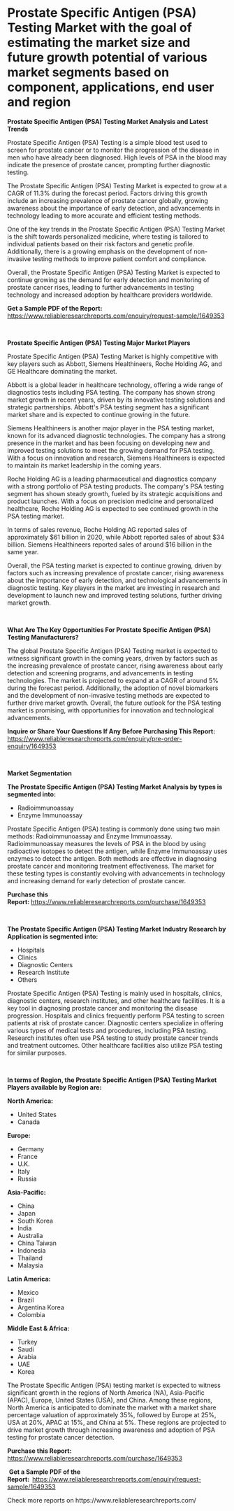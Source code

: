 <p><h1>Prostate Specific Antigen (PSA) Testing Market with the goal of estimating the market size and future growth potential of various market segments based on component, applications, end user and region</h1></p><p><strong>Prostate Specific Antigen (PSA) Testing Market Analysis and Latest Trends</strong></p>
<p><p>Prostate Specific Antigen (PSA) Testing is a simple blood test used to screen for prostate cancer or to monitor the progression of the disease in men who have already been diagnosed. High levels of PSA in the blood may indicate the presence of prostate cancer, prompting further diagnostic testing.</p><p>The Prostate Specific Antigen (PSA) Testing Market is expected to grow at a CAGR of 11.3% during the forecast period. Factors driving this growth include an increasing prevalence of prostate cancer globally, growing awareness about the importance of early detection, and advancements in technology leading to more accurate and efficient testing methods.</p><p>One of the key trends in the Prostate Specific Antigen (PSA) Testing Market is the shift towards personalized medicine, where testing is tailored to individual patients based on their risk factors and genetic profile. Additionally, there is a growing emphasis on the development of non-invasive testing methods to improve patient comfort and compliance.</p><p>Overall, the Prostate Specific Antigen (PSA) Testing Market is expected to continue growing as the demand for early detection and monitoring of prostate cancer rises, leading to further advancements in testing technology and increased adoption by healthcare providers worldwide.</p></p>
<p><strong>Get a Sample PDF of the Report:&nbsp;</strong> <a href="https://www.reliableresearchreports.com/enquiry/request-sample/1649353">https://www.reliableresearchreports.com/enquiry/request-sample/1649353</a></p>
<p>&nbsp;</p>
<p><strong>Prostate Specific Antigen (PSA) Testing Major Market Players</strong></p>
<p><p>Prostate Specific Antigen (PSA) Testing Market is highly competitive with key players such as Abbott, Siemens Healthineers, Roche Holding AG, and GE Healthcare dominating the market. </p><p>Abbott is a global leader in healthcare technology, offering a wide range of diagnostics tests including PSA testing. The company has shown strong market growth in recent years, driven by its innovative testing solutions and strategic partnerships. Abbott's PSA testing segment has a significant market share and is expected to continue growing in the future.</p><p>Siemens Healthineers is another major player in the PSA testing market, known for its advanced diagnostic technologies. The company has a strong presence in the market and has been focusing on developing new and improved testing solutions to meet the growing demand for PSA testing. With a focus on innovation and research, Siemens Healthineers is expected to maintain its market leadership in the coming years.</p><p>Roche Holding AG is a leading pharmaceutical and diagnostics company with a strong portfolio of PSA testing products. The company's PSA testing segment has shown steady growth, fueled by its strategic acquisitions and product launches. With a focus on precision medicine and personalized healthcare, Roche Holding AG is expected to see continued growth in the PSA testing market.</p><p>In terms of sales revenue, Roche Holding AG reported sales of approximately $61 billion in 2020, while Abbott reported sales of about $34 billion. Siemens Healthineers reported sales of around $16 billion in the same year.</p><p>Overall, the PSA testing market is expected to continue growing, driven by factors such as increasing prevalence of prostate cancer, rising awareness about the importance of early detection, and technological advancements in diagnostic testing. Key players in the market are investing in research and development to launch new and improved testing solutions, further driving market growth.</p></p>
<p>&nbsp;</p>
<p><strong>What Are The Key Opportunities For Prostate Specific Antigen (PSA) Testing Manufacturers?</strong></p>
<p><p>The global Prostate Specific Antigen (PSA) Testing market is expected to witness significant growth in the coming years, driven by factors such as the increasing prevalence of prostate cancer, rising awareness about early detection and screening programs, and advancements in testing technologies. The market is projected to expand at a CAGR of around 5% during the forecast period. Additionally, the adoption of novel biomarkers and the development of non-invasive testing methods are expected to further drive market growth. Overall, the future outlook for the PSA testing market is promising, with opportunities for innovation and technological advancements.</p></p>
<p><strong>Inquire or Share Your Questions If Any Before Purchasing This Report:</strong> <a href="https://www.reliableresearchreports.com/enquiry/pre-order-enquiry/1649353">https://www.reliableresearchreports.com/enquiry/pre-order-enquiry/1649353</a></p>
<p>&nbsp;</p>
<p><strong>Market Segmentation</strong></p>
<p><strong>The Prostate Specific Antigen (PSA) Testing Market Analysis by types is segmented into:</strong></p>
<p><ul><li>Radioimmunoassay</li><li>Enzyme Immunoassay</li></ul></p>
<p><p>Prostate Specific Antigen (PSA) testing is commonly done using two main methods: Radioimmunoassay and Enzyme Immunoassay. Radioimmunoassay measures the levels of PSA in the blood by using radioactive isotopes to detect the antigen, while Enzyme Immunoassay uses enzymes to detect the antigen. Both methods are effective in diagnosing prostate cancer and monitoring treatment effectiveness. The market for these testing types is constantly evolving with advancements in technology and increasing demand for early detection of prostate cancer.</p></p>
<p><strong>Purchase this Report:&nbsp;</strong><a href="https://www.reliableresearchreports.com/purchase/1649353">https://www.reliableresearchreports.com/purchase/1649353</a></p>
<p>&nbsp;</p>
<p><strong>The Prostate Specific Antigen (PSA) Testing Market Industry Research by Application is segmented into:</strong></p>
<p><ul><li>Hospitals</li><li>Clinics</li><li>Diagnostic Centers</li><li>Research Institute</li><li>Others</li></ul></p>
<p><p>Prostate Specific Antigen (PSA) Testing is mainly used in hospitals, clinics, diagnostic centers, research institutes, and other healthcare facilities. It is a key tool in diagnosing prostate cancer and monitoring the disease progression. Hospitals and clinics frequently perform PSA testing to screen patients at risk of prostate cancer. Diagnostic centers specialize in offering various types of medical tests and procedures, including PSA testing. Research institutes often use PSA testing to study prostate cancer trends and treatment outcomes. Other healthcare facilities also utilize PSA testing for similar purposes.</p></p>
<p>&nbsp;</p>
<p><strong>In terms of Region, the Prostate Specific Antigen (PSA) Testing Market Players available by Region are:</strong></p>
<p>
    <p> <strong> North America: </strong>
        <ul>
            <li>United States</li>
            <li>Canada</li>
        </ul>
        </p> 
    <p> <strong> Europe: </strong>
        <ul>
            <li>Germany</li>
            <li>France</li>
            <li>U.K.</li>
            <li>Italy</li>
            <li>Russia</li>
        </ul>
        </p> 
    <p> <strong> Asia-Pacific: </strong>
        <ul>
            <li>China</li>
            <li>Japan</li>
            <li>South Korea</li>
            <li>India</li>
            <li>Australia</li>
            <li>China Taiwan</li>
            <li>Indonesia</li>
            <li>Thailand</li>
            <li>Malaysia</li>
        </ul>
        </p> 
    <p> <strong> Latin America: </strong>
        <ul>
            <li>Mexico</li>
            <li>Brazil</li>
            <li>Argentina Korea</li>
            <li>Colombia</li>
        </ul>
        </p> 
    <p> <strong> Middle East & Africa: </strong>
        <ul>
            <li>Turkey</li>
            <li>Saudi</li>
            <li>Arabia</li>
            <li>UAE</li>
            <li>Korea</li>
        </ul>
    </p>
    </p>
<p><p>The Prostate Specific Antigen (PSA) testing market is expected to witness significant growth in the regions of North America (NA), Asia-Pacific (APAC), Europe, United States (USA), and China. Among these regions, North America is anticipated to dominate the market with a market share percentage valuation of approximately 35%, followed by Europe at 25%, USA at 20%, APAC at 15%, and China at 5%. These regions are projected to drive market growth through increasing awareness and adoption of PSA testing for prostate cancer detection.</p></p>
<p><strong>Purchase this Report: </strong><a href="https://www.reliableresearchreports.com/purchase/1649353">https://www.reliableresearchreports.com/purchase/1649353</a></p>
<p>&nbsp;<strong>Get a Sample PDF of the Report:&nbsp;&nbsp;</strong><a href="https://www.reliableresearchreports.com/enquiry/request-sample/1649353">https://www.reliableresearchreports.com/enquiry/request-sample/1649353</a></p>
<p><strong></strong></p>
<p>Check more reports on https://www.reliableresearchreports.com/</p>